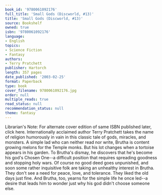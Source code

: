 ```yaml
---
book_id: '9780061092176'
full_title: 'Small Gods (Discworld, #13)'
title: 'Small Gods (Discworld, #13)'
source: Bookshelf
owned: true
isbn: '9780061092176'
language:
- English
topics:
- Science Fiction
- Fantasy
authors:
- Terry Pratchett
publisher: Hartorch
length: 357 pages
date_published: '2003-02-25'
format: Paperback
type: book
cover_filename: 9780061092176.jpg
order: null
multiple_reads: true
read_status: null
recommendation_status: null
theme: fantasy
---
```

Librarian's Note: For alternate cover edition of same ISBN published later, click here.
Internationally acclaimed author Terry Pratchett takes the name of religion humorously in vain in this classic tale of gods, miracles, and monsters. A simple lad who can neither read nor write, Brutha is content growing melons for the Temple monks. But his lot changes when a tortoise appears in his garden. To Brutha's dismay, he discovers that he's become his god's Chosen One--a difficult position that requires spreading goodness and stopping holy wars.
Of course no good deed goes unpunished, and soon some rather inquisitive folk are taking an unhealthy interest in Brutha. They don't see a need for peace, love, and tolerance. They liked the old days just fine. And Brutha, too, yearns for the simple life he once led--a desire that leads him to wonder just why his god didn't choose someone else.
